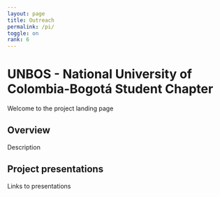```yaml
---
layout: page
title: Outreach
permalink: /pi/
toggle: on
rank: 6
---
```


# UNBOS - National University of Colombia-Bogotá Student Chapter
Welcome to the project landing page

## Overview

Description

## Project presentations

Links to presentations

